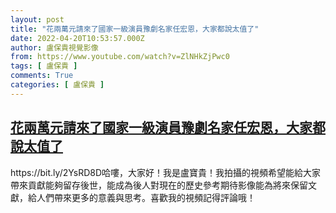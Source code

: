 ```yaml
---
layout: post
title: "花兩萬元請來了國家一級演員豫劇名家任宏恩，大家都說太值了"
date: 2022-04-20T10:53:57.000Z
author: 盧保貴視覺影像
from: https://www.youtube.com/watch?v=ZlNHkZjPwc0
tags: [ 盧保貴 ]
comments: True
categories: [ 盧保貴 ]
---
```

<!--1650452037000-->
[花兩萬元請來了國家一級演員豫劇名家任宏恩，大家都說太值了](https://www.youtube.com/watch?v=ZlNHkZjPwc0)
------

<div>
https://bit.ly/2YsRD8D哈嘍，大家好！我是盧寶貴！我拍攝的視頻希望能給大家帶來貢獻能夠留存後世，能成為後人對現在的歷史參考期待影像能為將來保留文獻，給人們帶來更多的意義與思考。喜歡我的視頻記得評論哦！
</div>

